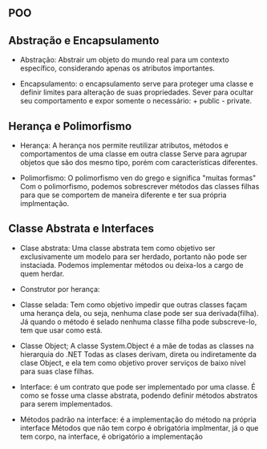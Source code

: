
## POO

## Abstração e Encapsulamento

- Abstração: Abstrair um objeto do mundo real para um contexto específico,
considerando apenas os atributos importantes.

- Encapsulamento: o encapsulamento serve para proteger uma classe e definir limites para alteração de suas propriedades. Sever para ocultar seu comportamento e expor somente o necessário: + public - private.

## Herança e Polimorfismo

- Herança: A herança nos permite reutilizar atributos, métodos e comportamentos de uma classe em outra classe
Serve para agrupar objetos que são dos mesmo tipo, porém com características diferentes.

- Polimorfismo: O polimorfismo ven do grego e significa "muitas formas"
Com o polimorfismo, podemos sobrescrever métodos das classes filhas para que se comportem de maneira diferente e
ter sua própria implmentação.

## Classe Abstrata e Interfaces

- Clase abstrata: Uma classe abstrata tem como objetivo ser exclusivamente um modelo para ser herdado,
portanto não pode ser instaciada.
Podemos implementar métodos ou deixa-los a cargo de quem herdar.

- Construtor por herança: 

- Classe selada: Tem como objetivo impedir que outras classes façam uma herança dela, ou seja,
nenhuma clase pode ser sua derivada(filha).
Já quando o método é selado nenhuma classe filha pode subscreve-lo, tem que usar como está.

- Classe Object; A classe System.Object é a mãe de todas as classes na hierarquia do .NET
Todas as clases derivam, direta ou indiretamente da clase Object, e ela tem como objetivo prover serviços de baixo
nível para suas clase filhas.

- Interface: é um contrato que pode ser implementado por uma classe.
É como se fosse uma classe abstrata, podendo definir métodos abstratos para serem implementados.

- Métodos padrão na interface: é a implementação do método na própria interface
Métodos que não tem corpo é obrigatória implmentar, já o que tem corpo, na interface, é obrigatório a implementação